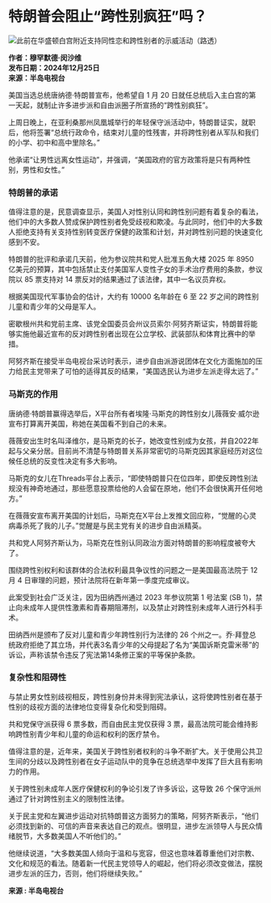 # 特朗普会阻止“跨性别疯狂”吗？

![此前在华盛顿白宫附近支持同性恋和跨性别者的示威活动（路透）](https://ajch.io/wp-content/uploads/2024/12/1-1735098619.png?resize=770%2C513&quality=80)

**作者：穆罕默德·闵沙维**  
**发布日期：2024年12月25日**  
**来源：半岛电视台**

美国当选总统唐纳德·特朗普宣布，他希望自 1 月 20 日就任总统后入主白宫的第一天起，就制止许多进步派和自由派圈子所宣扬的“跨性别疯狂”。

上周日晚上，在亚利桑那州凤凰城举行的年轻保守派活动中，特朗普证实，就职后，他将签署“总统行政命令，结束对儿童的性残害，并将跨性别者从军队和我们的小学、初中和高中里除名。”

他承诺“让男性远离女性运动”，并强调，“美国政府的官方政策将是只有两种性别，男性和女性。”

### 特朗普的承诺

值得注意的是，民意调查显示，美国人对性别认同和跨性别问题有着复杂的看法，他们中的大多数人赞成保护跨性别者免受歧视和欺凌。与此同时，他们中的大多数人拒绝支持有关支持性别转变医疗保健的政策和计划，并对跨性别问题的快速变化感到不安。

特朗普的批评和承诺几天前，他为参议院共和党人批准五角大楼 2025 年 8950 亿美元的预算，其中包括禁止支付美国军人变性子女的手术治疗费用的条款，参议院以 85 票支持对 14 票反对的结果通过了该法律，其中一名议员弃权。

根据美国现代军事协会的估计，大约有 10000 名年龄在 6 至 22 岁之间的跨性别儿童和青少年的父母是军人。

密歇根州共和党前主席、该党全国委员会州议员索尔·阿努齐斯证实，特朗普将能够实施他最近宣布的反对跨性别者出现在公立学校、武装部队和体育比赛中的举措。

阿努齐斯在接受半岛电视台采访时表示，进步自由派游说团体在文化方面施加的压力给民主党带来了可怕的适得其反的结果，“美国选民认为进步左派走得太远了。”

### 马斯克的作用

唐纳德·特朗普赢得选举后，X平台所有者埃隆·马斯克的跨性别女儿薇薇安·威尔逊宣布打算离开美国，称她在美国看不到自己的未来。

薇薇安出生时名叫泽维尔，是马斯克的长子，她改变性别成为女孩，并自2022年起与父亲分居。目前尚不清楚与特朗普关系非常密切的马斯克因其家庭经历对这位候任总统的反变性决定有多大影响。

马斯克的女儿在Threads平台上表示，“即使特朗普只在位四年，即使反跨性别法规没有神奇地通过，那些愿意投票给他的人会留在原地，他们不会很快离开任何地方。”

在薇薇安宣布离开美国的计划后，马斯克在X平台上发推文回应称，“觉醒的心灵病毒杀死了我的儿子。”觉醒是与民主党有关的进步自由派精英。

共和党人阿努齐斯认为，马斯克在性别认同政治方面对特朗普的影响程度被夸大了。

围绕跨性别权利和该群体的合法权利最具争议性的问题之一是美国最高法院于 12 月 4 日审理的问题，预计法院将在新年第一季度完成审议。

此案受到社会广泛关注，因为田纳西州通过 2023 年参议院第 1 号法案 (SB 1)，禁止向未成年人提供性激素和青春期阻滞剂，以及禁止对跨性别未成年人进行外科手术。

田纳西州是颁布了反对儿童和青少年跨性别行为法律的 26 个州之一。乔·拜登总统政府拒绝了其立场，并代表3名青少年的父母提起了名为“美国诉斯克雷米蒂”的诉讼，声称该禁令违反了宪法第14条修正案的平等保护条款。

### 复杂性和阻碍性

与禁止男女性别歧视相反，跨性别身份并未得到宪法承认，这将使跨性别者在基于性别的歧视方面的法律地位变得复杂化和受到阻碍。

共和党保守派获得 6 票多数，而自由民主党仅获得 3 票，最高法院可能会维持影响跨性别青少年和儿童的命运和权利的医疗禁令。

值得注意的是，近年来，美国关于跨性别者权利的斗争不断扩大。关于使用公共卫生间的分歧以及跨性别者在女子运动队中的竞争在总统选举中发挥了巨大且有影响力的作用。

关于跨性别未成年人医疗保健权利的争论引发了许多诉讼，这导致 26 个保守派州通过了针对跨性别主义的限制性法律。

关于民主党和左翼进步运动对抗特朗普这方面努力的策略，阿努齐斯表示，“他们必须找到新的、可信的声音来表达自己的观点。很明显，进步左派领导人与民众情绪脱节，大多数美国人不听他们的。”

他继续说道，“大多数美国人倾向于温和与宽容，但这也意味着尊重他们对宗教、文化和规范的看法。随着新一代民主党领导人的崛起，他们将必须改变做法，摆脱进步左派的压力，否则，他们将继续失败。”

**来源 : 半岛电视台**  
<!-- tcd_original_link https://chinese.aljazeera.net/news/political/2024/12/25/%E7%89%B9%E6%9C%97%E6%99%AE%E4%BC%9A%E9%98%BB%E6%AD%A2%E8%B7%A8%E6%80%A7%E5%88%AB%E7%96%AF%E7%8B%82%E5%90%97 -->
